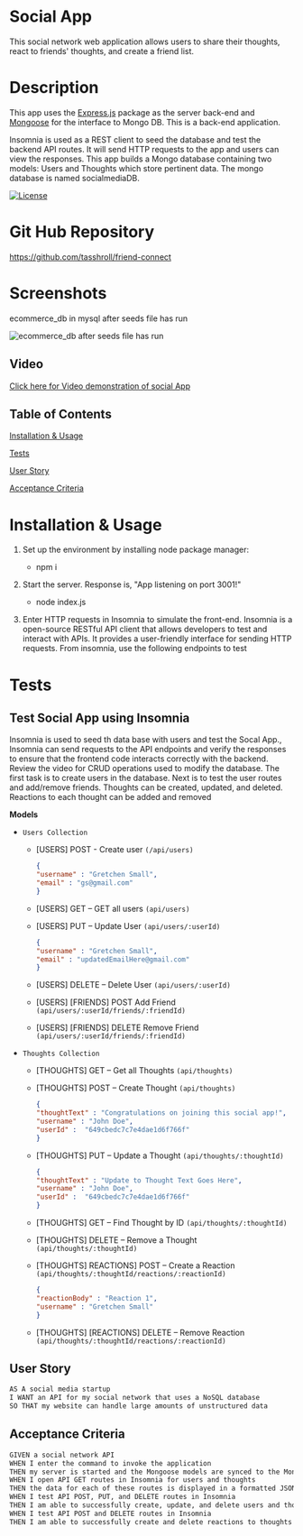# Social App

This social network web application allows users to share their thoughts, react to friends' thoughts, and create a friend list. 

# Description

This app uses the [Express.js](https://www.npmjs.com/package/express) package as the server back-end and [Mongoose](https://www.npmjs.com/package/mongoose) for the interface to Mongo DB. This is a back-end application. 

Insomnia is used as a REST client to seed the database and test the backend API routes. It will send HTTP requests to the app and users can view the responses. This app builds a Mongo database containing two models: Users and Thoughts which store pertinent data. The mongo database is named socialmediaDB.

[![License](https://img.shields.io/badge/License-n/a-n/a.svg)](n/a)

# Git Hub Repository
https://github.com/tasshroll/friend-connect

# Screenshots
ecommerce_db in mysql after seeds file has run

![ecommerce_db after seeds file has run](Assets/mysql-db-after-seeds.png)


## Video

[Click here for Video demonstration of social App](https://youtu.be/MUitKzEsRis)

## Table of Contents

[Installation & Usage](#installation--usage)

[Tests](#tests)

[User Story](#user-story)

[Acceptance Criteria](#acceptance-criteria)

# Installation & Usage

1. Set up the environment by installing node package manager:

	* npm i 

2. Start the server. Response is, "App listening on port 3001!"

	* node index.js

3. Enter HTTP requests in Insomnia to simulate the front-end. Insomnia is a open-source RESTful API client that allows developers to test and interact with APIs. It provides a user-friendly interface for sending HTTP requests. From insomnia, use the following endpoints to test

# Tests

## Test Social App using Insomnia

Insomnia is used to seed th data base with users and test the Socal App., Insomnia can send requests to the API endpoints and verify the responses to ensure that the frontend code interacts correctly with the backend. Review the video for CRUD operations used to modify the database.  The first task is to create  users in the database. Next is to test the user routes and add/remove friends. Thoughts can be created, updated, and deleted. Reactions to each thought can be added and removed

**Models**
* `Users Collection`

    * [USERS] POST - Create user `(/api/users)`
        ```json
        {
	    "username" : "Gretchen Small",
	    "email" : "gs@gmail.com"
        }
        ```

    * [USERS] GET – GET all users `(api/users)`

    * [USERS] PUT – Update User `(api/users/:userId)`
        ```json
        {
	    "username" : "Gretchen Small",
	    "email" : "updatedEmailHere@gmail.com"
        }
        ```

    * [USERS] DELETE – Delete User `(api/users/:userId)`

    * [USERS] [FRIENDS] POST Add Friend `(api/users/:userId/friends/:friendId)`

    * [USERS] [FRIENDS] DELETE Remove Friend `(api/users/:userId/friends/:friendId)`


* `Thoughts Collection`
    
    * [THOUGHTS] GET – Get all Thoughts `(api/thoughts)`

    * [THOUGHTS] POST – Create Thought `(api/thoughts)`
        ```json
        {
	    "thoughtText" : "Congratulations on joining this social app!",
	    "username" : "John Doe",
	    "userId" :  "649cbedc7c7e4dae1d6f766f"
        }
        ```

    * [THOUGHTS] PUT – Update a Thought `(api/thoughts/:thoughtId)`
        ```json
        {
	    "thoughtText" : "Update to Thought Text Goes Here",
	    "username" : "John Doe",
	    "userId" :  "649cbedc7c7e4dae1d6f766f"
        }
        ```

    * [THOUGHTS] GET – Find Thought by ID `(api/thoughts/:thoughtId)`

    * [THOUGHTS] DELETE – Remove a Thought `(api/thoughts/:thoughtId)`

    * [THOUGHTS] REACTIONS] POST – Create a Reaction `(api/thoughts/:thoughtId/reactions/:reactionId)`
        ```json
        {
	    "reactionBody" : "Reaction 1",
	    "username" : "Gretchen Small"
        }
        ```

    * [THOUGHTS] [REACTIONS] DELETE – Remove Reaction `(api/thoughts/:thoughtId/reactions/:reactionId)`




## User Story

```md
AS A social media startup
I WANT an API for my social network that uses a NoSQL database
SO THAT my website can handle large amounts of unstructured data
```

## Acceptance Criteria

```md
GIVEN a social network API
WHEN I enter the command to invoke the application
THEN my server is started and the Mongoose models are synced to the MongoDB database
WHEN I open API GET routes in Insomnia for users and thoughts
THEN the data for each of these routes is displayed in a formatted JSON
WHEN I test API POST, PUT, and DELETE routes in Insomnia
THEN I am able to successfully create, update, and delete users and thoughts in my database
WHEN I test API POST and DELETE routes in Insomnia
THEN I am able to successfully create and delete reactions to thoughts and add and remove friends to a user’s friend list
```

